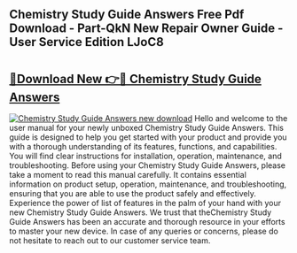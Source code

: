## Chemistry Study Guide Answers Free Pdf Download - Part-QkN New Repair Owner Guide - User Service Edition LJoC8

# <h2><a href="http://bc6780.oget.top/?id=Chemistry+Study+Guide+Answers">🔗Download New 👉🔴 Chemistry Study Guide Answers</a></h2>

[![Chemistry Study Guide Answers new download](https://i.imgur.com/5g1atiW.png)](http://bc6780.oget.top/?id=Chemistry+Study+Guide+Answers)
Hello and welcome to the user manual for your newly unboxed Chemistry Study Guide Answers. This guide is designed to help you get started with your product and provide you with a thorough understanding of its features, functions, and capabilities. You will find clear instructions for installation, operation, maintenance, and troubleshooting. Before using your Chemistry Study Guide Answers, please take a moment to read this manual carefully. It contains essential information on product setup, operation, maintenance, and troubleshooting, ensuring that you are able to use the product safely and effectively. Experience the power of list of features in the palm of your hand with your new Chemistry Study Guide Answers. We trust that theChemistry Study Guide Answers has been an accurate and thorough resource in your efforts to master your new device. In case of any queries or concerns, please do not hesitate to reach out to our customer service team.
